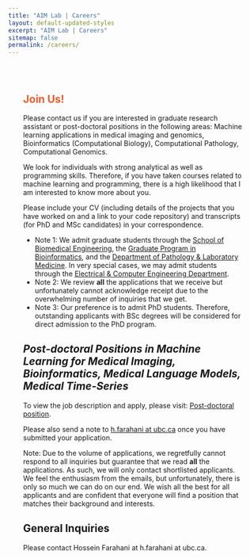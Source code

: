 ```yaml
---
title: "AIM Lab | Careers"
layout: default-updated-styles
excerpt: "AIM Lab | Careers"
sitemap: false
permalink: /careers/
---
```

<div class="careers-hero-container">
</div>

<div style="padding:30px;">
    <h2><b style="color: #f15a29">Join Us!</b></h2>
    <p>Please contact us if you are interested in graduate research assistant or post-doctoral positions in the following areas: Machine learning applications in medical imaging and genomics, Bioinformatics (Computational Biology), Computational Pathology, Computational Genomics.</p>
    <p>We look for individuals with strong analytical as well as programming skills. Therefore, if you have taken courses related to machine learning and programming, there is a high likelihood that I am interested to know more about you.</p>
    <p>Please include your CV (including details of the projects that you have worked on and a link to your code repository) and transcripts (for PhD and MSc candidates) in your correspondence.</p>
    <ul>
        <li class="note">Note 1: We admit graduate students through the <a href="https://www.bme.ubc.ca/" target="_blank">School of Biomedical Engineering</a>, the <a href="http://www.bioinformatics.ubc.ca/" target="_blank">Graduate Program in Bioinformatics</a>, and the <a href="https://pathology.ubc.ca/" target="_blank">Department of Pathology & Laboratory Medicine</a>. In very special cases, we may admit students through the <a href="https://ece.ubc.ca/" target="_blank">Electrical & Computer Engineering Department</a>.</li>
        <li class="note">Note 2: We review <strong>all</strong> the applications that we receive but unfortunately cannot acknowledge receipt due to the overwhelming number of inquiries that we get.</li>
        <li class="note">Note 3: Our preference is to admit PhD students. Therefore, outstanding applicants with BSc degrees will be considered for direct admission to the PhD program.</li>
    </ul>
    <h2><i>Post-doctoral Positions in Machine Learning for Medical Imaging, Bioinformatics, Medical Language Models, Medical Time-Series</i></h2>
    <p>To view the job description and apply, please visit: <a href="https://docs.google.com/forms/d/1ZitNWNpyYSc4i54Qe4RRTurcqm9U7_C_B8SXtBVtwKE/viewform?edit_requested=true" target="_blank">Post-doctoral position</a>.</p>
    <p>Please also send a note to <a href="mailto:h.farahani@ubc.ca">h.farahani at ubc.ca</a> once you have submitted your application.</p>
    <p class="note">Note: Due to the volume of applications, we regretfully cannot respond to all inquiries but guarantee that we read <strong>all</strong> the applications. As such, we will only contact shortlisted applicants. We feel the enthusiasm from the emails, but unfortunately, there is only so much we can do on our end. We wish all the best for all applicants and are confident that everyone will find a position that matches their background and interests.</p>
    <h2><span class="highlight">General Inquiries</span></h2>
    <p>Please contact Hossein Farahani at h.farahani at ubc.ca.</p>
</div>




